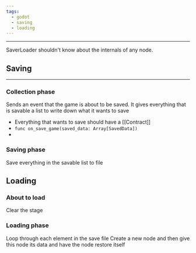 ```yaml
---
tags:
  - godot
  - saving
  - loading
---
```

---
SaverLoader shouldn't know about the internals of any node.

## Saving
---
### Collection phase
Sends an event that the game is about to be saved. It gives everything that is savable a list to write down what it wants to save
- Everything that wants to save should have a [[Contract]]
- `func on_save_game(saved_data: Array[SavedData])`
- 
### Saving phase
Save everything in the savable list to file
## Loading
### About to load
Clear the stage
### Loading phase
Loop through each element in the save file
Create a new node and then give this node its data and have the node restore itself

